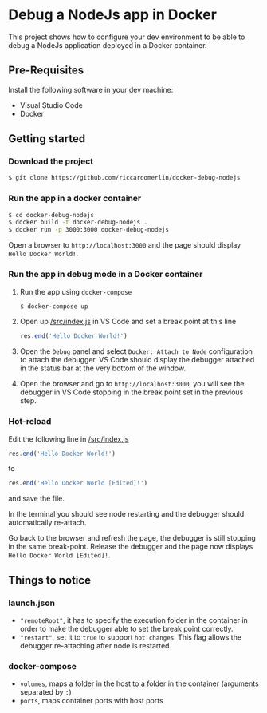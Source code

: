 Debug a NodeJs app in Docker
============================
This project shows how to configure your dev environment to be able to debug
a NodeJs application deployed in a Docker container.

Pre-Requisites
--------------
Install the following software in your dev machine:
- Visual Studio Code
- Docker

Getting started
---------------
### Download the project
```bash
$ git clone https://github.com/riccardomerlin/docker-debug-nodejs
```
### Run the app in a docker container
```bash
$ cd docker-debug-nodejs
$ docker build -t docker-debug-nodejs .
$ docker run -p 3000:3000 docker-debug-nodejs
```
Open a browser to `http://localhost:3000` and the page should display
`Hello Docker World!`.

### Run the app in debug mode in a Docker container
1. Run the app using `docker-compose`
    ```bash
    $ docker-compose up
    ```

2. Open up [/src/index.js](/src/index.js) in VS Code and set a break point at this line
    ```javascript
    res.end('Hello Docker World!')
    ```

3. Open the `Debug` panel and select `Docker: Attach to Node` configuration
to attach the debugger. VS Code should display the debugger attached in the
status bar at the very bottom of the window.

4. Open the browser and go to `http://localhost:3000`, you will see the
debugger in VS Code stopping in the break point set in the previous step.

### Hot-reload
Edit the following line in [/src/index.js](/src/index.js)
```javascript
res.end('Hello Docker World!')
``` 
to
```javascript
res.end('Hello Docker World [Edited]!')
```
and save the file.

In the terminal you should see node restarting and the debugger should
automatically re-attach.

Go back to the browser and refresh the page, the debugger is still stopping in the same break-point.
Release the debugger and the page now displays
`Hello Docker World [Edited]!`.

Things to notice
----------------

### launch.json
- `"remoteRoot"`, it has to specify the execution folder in the container
in order to make the debugger able to set the break point correctly.
-  `"restart"`, set it to `true` to support `hot changes`. 
This flag allows the debugger re-attaching after node is restarted.

### docker-compose
- `volumes`, maps a folder in the host to a folder in the container
(arguments separated by `:`)
- `ports`, maps container ports with host ports



